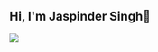 ## Hi, I'm Jaspinder Singh👋
<a href="www.linkedin.com/in/jaspindersingh2793"><img src="https://img.shields.io/badge/-LinkedIn-0072b1?&style=for-the-badge&logo=linkedin&logoColor=white" /></a>

<!--
**jaspinder718/jaspinder718** is a ✨ _special_ ✨ repository because its `README.md` (this file) appears on your GitHub profile.

Here are some ideas to get you started:

- 🔭 I’m currently working on ...
- 🌱 I’m currently learning ...
- 👯 I’m looking to collaborate on ...
- 🤔 I’m looking for help with ...
- 💬 Ask me about ...
- 📫 How to reach me: ...
- 😄 Pronouns: ...
- ⚡ Fun fact: ...
-->
